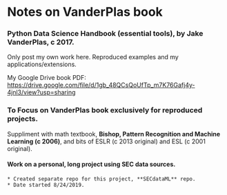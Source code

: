# Notes on VanderPlas book
### Python Data Science Handbook (essential tools), by Jake VanderPlas, c 2017.   

Only post my own work here.  Reproduced examples and my applications/extensions.  

My Google Drive book PDF:  
    https://drive.google.com/file/d/1gb_48QCsQoUfTp_m7K76Gafj4y-4jnl3/view?usp=sharing  

### To Focus on **VanderPlas book exclusively** for reproduced projects.  

Suppliment with math textbook, **Bishop, Pattern Recognition and Machine Learning (c 2006)**, 
and bits of ESLR (c 2013 original) and ESL (c 2001 original).

#### Work on a personal, long project using SEC data sources.   

    * Created separate repo for this project, **SECdataML** repo.
    * Date started 8/24/2019.  
